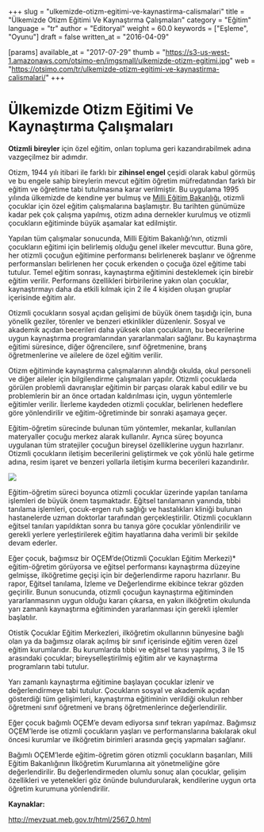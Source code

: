 +++
slug = "ulkemizde-otizm-egitimi-ve-kaynastirma-calismalari"
title = "Ülkemizde Otizm Eğitimi Ve Kaynaştırma Çalışmaları"
category = "Eğitim"
language = "tr"
author = "Editoryal"
weight = 60.0
keywords = ["Eşleme", "Oyunu"]
draft = false
written_at = "2016-04-09"

[params]
available_at = "2017-07-29"
thumb = "https://s3-us-west-1.amazonaws.com/otsimo-en/imgsmall/ulkemizde-otizm-egitimi.jpg"
web = "https://otsimo.com/tr/ulkemizde-otizm-egitimi-ve-kaynastirma-calismalari/"
+++



# Ülkemizde Otizm Eğitimi Ve Kaynaştırma Çalışmaları

**Otizmli bireyler** için özel eğitim, onları topluma geri kazandırabilmek adına vazgeçilmez bir adımdır.

Otizm, 1944 yılı itibari ile farklı bir **zihinsel engel** çeşidi olarak kabul görmüş ve bu engele sahip bireylerin mevcut eğitim öğretim müfredatından farklı bir eğitim ve öğretime tabi tutulmasına karar verilmiştir. Bu uygulama 1995 yılında ülkemizde de kendine yer bulmuş ve [Milli Eğitim Bakanlığı](http://www.meb.gov.tr/), otizmli çocuklar için özel eğitim çalışmalarına başlamıştır. Bu tarihten günümüze kadar pek çok çalışma yapılmış, otizm adına dernekler kurulmuş ve otizmli çocukların eğitiminde büyük aşamalar kat edilmiştir.

Yapılan tüm çalışmalar sonucunda, Milli Eğitim Bakanlığı’nın, otizmli çocukların eğitimi için belirlemiş olduğu genel ilkeler mevcuttur. Buna göre, her otizmli çocuğun eğitimine performansı belirlenerek başlanır ve öğrenme performansları belirlenen her çocuk erkenden o çocuğa özel eğitime tabi tutulur. Temel eğitim sonrası, kaynaştırma eğitimini desteklemek için birebir eğitim verilir. Performans özellikleri birbirilerine yakın olan çocuklar, kaynaştırmayı daha da etkili kılmak için 2 ile 4 kişiden oluşan gruplar içerisinde eğitim alır.

Otizmli çocukların sosyal açıdan gelişimi de büyük önem taşıdığı için, buna yönelik geziler, törenler ve benzeri etkinlikler düzenlenir. Sosyal ve akademik açıdan becerileri daha yüksek olan çocukların, bu becerilerine uygun kaynaştırma programlarından yararlanmaları sağlanır. Bu kaynaştırma eğitimi süresince, diğer öğrencilere, sınıf öğretmenine, branş öğretmenlerine ve ailelere de özel eğitim verilir.

Otizm eğitiminde kaynaştırma çalışmalarının alındığı okulda, okul personeli ve diğer aileler için bilgilendirme çalışmaları yapılır. Otizmli çocuklarda görülen problemli davranışlar eğitimin bir parçası olarak kabul edilir ve bu problemlerin bir an önce ortadan kaldırılması için, uygun yöntemlerle eğitimler verilir. İlerleme kaydeden otizmli çocuklar, belirlenen hedeflere göre yönlendirilir ve eğitim-öğretiminde bir sonraki aşamaya geçer.


Eğitim-öğretim sürecinde bulunan tüm yöntemler, mekanlar, kullanılan materyaller çocuğu merkez alarak kullanılır. Ayrıca süreç boyunca uygulanan tüm stratejiler çocuğun bireysel özelliklerine uygun hazırlanır. Otizmli çocukların iletişim becerilerini geliştirmek ve çok yönlü hale getirme adına, resim işaret ve benzeri yollarla iletişim kurma becerileri kazandırılır.

![](https://s3-us-west-1.amazonaws.com/otsimo-en/imgsmall/blog_ici/board.jpg)

Eğitim-öğretim süreci boyunca otizmli çocuklar üzerinde yapılan tanılama işlemleri de büyük önem taşımaktadır. Eğitsel tanılamanın yanında, tıbbi tanılama işlemleri, çocuk-ergen ruh sağlığı ve hastalıkları kliniği bulunan hastanelerde uzman doktorlar tarafından gerçekleştirilir. Otizmli çocukların eğitsel tanıları yapıldıktan sonra bu tanıya göre çocuklar yönlendirilir ve gerekli yerlere yerleştirilerek eğitim hayatlarına daha verimli bir şekilde devam ederler.

Eğer çocuk, bağımsız bir OÇEM’de(Otizmli Çocukları Eğitim Merkezi)* eğitim-öğretim görüyorsa ve eğitsel performansı kaynaştırma düzeyine gelmişse, ilköğretime geçişi için bir değerlendirme raporu hazırlanır. Bu rapor, Eğitsel tanılama, İzleme ve Değerlendirme ekibince tekrar gözden geçirilir. Bunun sonucunda, otizmli çocuğun kaynaştırma eğitiminden yararlanmasının uygun olduğu kararı çıkarsa, en yakın ilköğretim okulunda yarı zamanlı kaynaştırma eğitiminden yararlanması için gerekli işlemler başlatılır.

Otistik Çocuklar Eğitim Merkezleri, ilköğretim okullarının bünyesine bağlı olan ya da bağımsız olarak açılmış bir sınıf içerisinde eğitim veren özel eğitim kurumlarıdır. Bu kurumlarda tıbbi ve eğitsel tanısı yapılmış, 3 ile 15 arasındaki çocuklar; bireyselleştirilmiş eğitim alır ve kaynaştırma programların tabi tutulur.

Yarı zamanlı kaynaştırma eğitimine başlayan çocuklar izlenir ve değerlendirmeye tabi tutulur. Çocukların sosyal ve akademik açıdan gösterdiği tüm gelişimleri, kaynaştırma eğitiminin verildiği okulun rehber öğretmeni sınıf öğretmeni ve branş öğretmenlerince değerlendirilir.

Eğer çocuk bağımlı OÇEM’e devam ediyorsa sınıf tekrarı yapılmaz. Bağımsız OÇEM’lerde ise otizmli çocukların yaşları ve performanslarına bakılarak okul öncesi kurumlar ve ilköğretim birimleri arasında geçiş yapmaları sağlanır.

Bağımlı OÇEM’lerde eğitim-öğretim gören otizmli çocukların başarıları, Milli Eğitim Bakanlığının İlköğretim Kurumlarına ait yönetmeliğine göre değerlendirilir. Bu değerlendirmeden olumlu sonuç alan çocuklar, gelişim özellikleri ve yetenekleri göz önünde bulundurularak, kendilerine uygun orta öğretim kurumuna yönlendirilir.

**Kaynaklar:**

http://mevzuat.meb.gov.tr/html/2567_0.html
